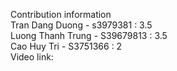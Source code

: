 Contribution information  <br />
Tran Dang Duong - s3979381 : 3.5  <br />
Luong Thanh Trung - S39679813 : 3.5  <br />
Cao Huy Tri - S3751366 : 2  <br />
Video link: 
